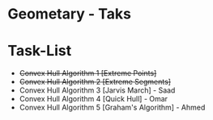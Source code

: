 # Geometary - Taks


# Task-List

- ~~Convex Hull Algorithm 1 [Extreme Points]~~
- ~~Convex Hull Algorithm 2 [Extreme Segments]~~
- Convex Hull Algorithm 3 [Jarvis March] - Saad
- Convex Hull Algorithm 4 [Quick Hull] - Omar
- Convex Hull Algorithm 5 [Graham's Algorithm] - Ahmed
